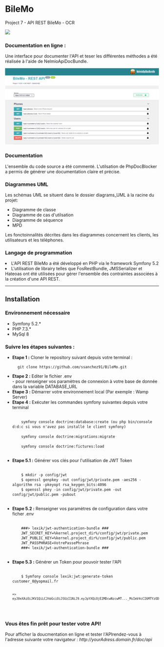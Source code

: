# BileMo
Project 7 - API REST BileMo - OCR 


<a href="https://codeclimate.com/github/ssanchez91/BileMo/maintainability"><img src="https://api.codeclimate.com/v1/badges/a34eb396afa2eaed277a/maintainability" /></a>
<h3>Documentation en ligne :</h3>
<p>Une interface pour documenter l'API et teser les différentes méthodes a été réalisée à l'aide de NelmioApiDocBundle.</p>

![frontend](https://github.com/ssanchez91/BileMo/blob/main/public/Doc/Visuel_Doc.PNG)

<h3>Documentation</h3>
<p>L'ensemble du code source a été commenté. L'utilsation de PhpDocBlocker a permis de générer une documentation claire et précise.</p>

<h3>Diagrammes UML</h3>
Les schémas UML se situent dans le dossier diagrams_UML à la racine du projet:
<ul>
  <li>Diagramme de classe</li>
  <li>Diagramme de cas d'utilsation</li>
  <li>Diagramme de séquence</li>
  <li>MPD</li>
</ul>  
Les fonctoinnalités décrites dans les diagrammes concernent les clients, les utilisateurs et les téléphones.

<h3>Langage de programmation</h3>

<ul>
</ul>
<li>L'API REST BileMo a été développé en PHP via le framework Symfony 5.2</li>
<li>L'utilisation de librairy telles que FosRestBundle, JMSSerializer et Hateoas ont été utilisées pour gérer l'ensemble des contraintes associées à la création d'une API REST.

<hr>
<h2>Installation</h2>
<h3>Environnement nécessaire</h3>
<ul>
  <li>Symfony 5.2.*</li>
  <li>PHP 7.3.*</li>
  <li>MySql 8</li>
</ul>
<h3>Suivre les étapes suivantes :</h3>
<ul>
  <li><b>Etape 1 :</b> Cloner le repository suivant depuis votre terminal :</li>
  <pre>
  <code>git clone https://github.com/ssanchez91/BileMo.git</code></pre>     
  <li><b>Etape 2 :</b> Editer le fichier .env </li>
    - pour renseigner vos paramètres de connexion à votre base de donnée dans la variable DATABASE_URL
  <li><b>Etape 3 :</b> Démarrer votre environnement local (Par exemple : Wamp Server)</li>
  <li><b>Etape 4 :</b> Exécuter les commandes symfony suivantes depuis votre terminal</li>
  <pre><code>
    symfony console doctrine:database:create (ou php bin/console d:d:c si vous n'avez pas installé le client symfony)<br/>
    symfony console doctrine:migrations:migrate<br/>
    symfony console doctrine:fictures:load  
  </code></pre>
  <li><b>Etape 5.1 :</b> Générer vos clés pour l'utilisation de JWT Token</li>
  <pre><code>
    $ mkdir -p config/jwt
    $ openssl genpkey -out config/jwt/private.pem -aes256 -algorithm rsa -pkeyopt rsa_keygen_bits:4096
    $ openssl pkey -in config/jwt/private.pem -out config/jwt/public.pem -pubout
  </code></pre>
  <li><b>Etape 5.2 :</b> Renseigner vos paramètres de configuration dans votre ficher .env</li>
  <pre><code>
    ###> lexik/jwt-authentication-bundle ###
    JWT_SECRET_KEY=%kernel.project_dir%/config/jwt/private.pem
    JWT_PUBLIC_KEY=%kernel.project_dir%/config/jwt/public.pem
    JWT_PASSPHRASE=VotrePassePhrase
    ###< lexik/jwt-authentication-bundle ###
  </code></pre>
  <li><b>Etape 5.3 :</b> Générer un Token pour pouvoir tester l'API </li>
  <pre><code>
    $ Symfony console lexik:jwt:generate-token customer_0@yopmail.fr
    
    => eyJ0eXAiOiJKV1QiLCJhbGciOiJSUzI1NiJ9.eyJpYXQiOjE2MDcwNzcwMT..._MsImV4cCI6MTYzODYx
  </code></pre>
</ul>
  
<h3>Vous êtes fin prêt pour tester votre API!</h3>
<p>Pour afficher la doucmentation en ligne et tester l'APIrendez-vous à l'adresse suivante votre navigateur : <em>http://yourAdress.domain.fr/doc/api</em></p>
